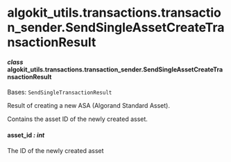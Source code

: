 # algokit_utils.transactions.transaction_sender.SendSingleAssetCreateTransactionResult

#### *class* algokit_utils.transactions.transaction_sender.SendSingleAssetCreateTransactionResult

Bases: `SendSingleTransactionResult`

Result of creating a new ASA (Algorand Standard Asset).

Contains the asset ID of the newly created asset.

#### asset_id *: int*

The ID of the newly created asset
